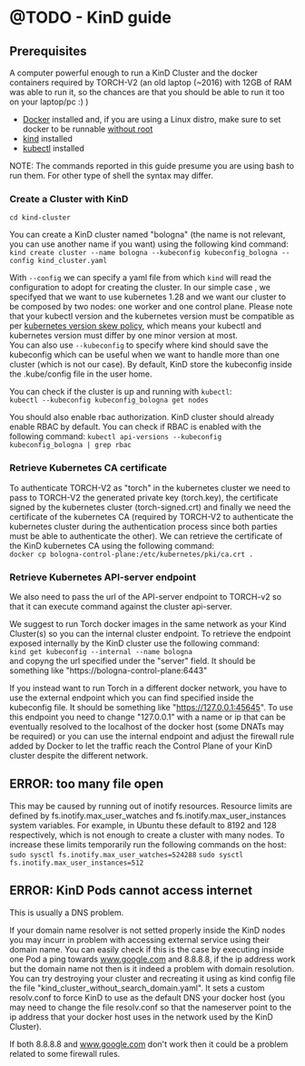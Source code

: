 # @TODO - KinD guide

## Prerequisites
 A computer powerful enough to run a KinD Cluster and the docker containers required by TORCH-V2 (an old laptop (~2016) with 12GB of RAM was able to run it, so the chances are that you should be able to run it too on your laptop/pc :) )
- [Docker](https://docs.docker.com/engine/install/) installed and, if you are using a Linux distro, make sure to set docker to be runnable [without root](https://docs.docker.com/engine/install/linux-postinstall/#manage-docker-as-a-non-root-user)
- [kind](https://kind.sigs.k8s.io/docs/user/quick-start/#installation) installed
- [kubectl](https://kubernetes.io/docs/tasks/tools/#kubectl) installed


NOTE: The commands reported in this guide presume you are using bash to run them. For other type of shell the syntax may differ.  

### Create a Cluster with KinD

`cd kind-cluster`

You can create a KinD cluster named "bologna" (the name is not relevant, you can use another name if you want) using the following kind command:   
`kind create cluster --name bologna --kubeconfig kubeconfig_bologna --config kind_cluster.yaml`  

With `--config` we can specify a yaml file from which `kind` will read the configuration to adopt for creating the cluster. In our simple case , we specifyed that we want to use kubernetes 1.28 and we want our cluster to be composed by two nodes: one worker and one control plane. Please note that your kubectl version and the kubernetes version must be compatible as per [kubernetes version skew policy](https://kubernetes.io/releases/version-skew-policy/), which means your kubectl and kubernetes version must differ by one minor version at most.  
You can also use `--kubeconfig` to specify where kind should save the kubeconfig which can be useful when we want to handle more than one cluster (which is not our case). By default, KinD store the kubeconfig inside the .kube/config file in the user home.  

You can check if the cluster is up and running with `kubectl`:  
`kubectl --kubeconfig kubeconfig_bologna get nodes`

You should also enable rbac authorization. KinD cluster should already enable RBAC by default. You can check if RBAC is enabled with the following command:
`kubectl api-versions --kubeconfig kubeconfig_bologna | grep rbac`

### Retrieve Kubernetes CA certificate

To authenticate TORCH-V2 as "torch" in the kubernetes cluster we need to pass to TORCH-V2 the generated private key (torch.key), the certificate signed by the kubernetes cluster (torch-signed.crt) and finally we need the certificate of the kubernetes CA (required by TORCH-V2 to authenticate the kubernetes cluster during the authentication process since both parties must be able to authenticate the other). We can retrieve the certificate of the KinD kubernetes CA using the following command:  
`docker cp bologna-control-plane:/etc/kubernetes/pki/ca.crt .`  

### Retrieve Kubernetes API-server endpoint

We also need to pass the url of the API-server endpoint to TORCH-v2 so that it can execute command against the cluster api-server. 

We suggest to run Torch docker images in the same network as your Kind Cluster(s) so you can the internal cluster endpoint. To retrieve the endpoint exposed internally by the KinD cluster use the following command:  
`kind get kubeconfig --internal --name bologna`  
and copyng the url specified under the "server" field. It should be something like "https://bologna-control-plane:6443"  

If you instead want to run Torch in a different docker network, you have to use the external endpoint which you can find specified inside the kubeconfig file. It should be something like "https://127.0.0.1:45645". To use this endpoint you need to change "127.0.0.1" with a name or ip that can be eventually resolved to the localhost of the docker host (some DNATs may be required) or you can use the internal endpoint and adjust the firewall rule added by Docker to let the traffic reach the Control Plane of your KinD cluster despite the different network. 

## ERROR: too many file open

This may be caused by running out of inotify resources. Resource limits are defined by fs.inotify.max_user_watches and fs.inotify.max_user_instances system variables. For example, in Ubuntu these default to 8192 and 128 respectively, which is not enough to create a cluster with many nodes. To increase these limits temporarily run the following commands on the host:
`sudo sysctl fs.inotify.max_user_watches=524288`
`sudo sysctl fs.inotify.max_user_instances=512`

## ERROR: KinD Pods cannot access internet
This is usually a DNS problem.

If your domain name resolver is not setted properly inside the KinD nodes you may incurr in problem with accessing external service using their domain name. You can easily check if this is the case by executing inside one Pod a ping towards www.google.com and 8.8.8.8, if the ip address work but the domain name not then is it indeed a problem with domain resolution. You can try destroying your cluster and recreating it using as kind config file the file "kind_cluster_without_search_domain.yaml". It sets a custom resolv.conf to force KinD to use as the default DNS your docker host (you may need to change the file resolv.conf so that the nameserver point to the ip address that your docker host uses in the network used by the KinD Cluster).

If both 8.8.8.8 and www.google.com don't work then it could be a problem related to some firewall rules.